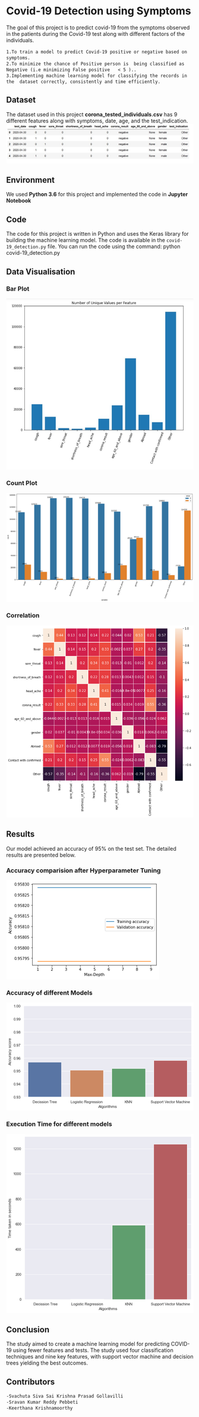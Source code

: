 # Covid-19 Detection using Symptoms 

The goal of this project is to predict covid-19 from the symptoms observed in the patients during the Covid-19 test along with different factors of the individuals.

	1.To train a model to predict Covid-19 positive or negative based on  symptoms.
	2.To minimize the chance of Positive person is  being classified as Negative (i.e minimizing False positive   < 5 )..
	3.Implementing machine learning model for classifying the records in the  dataset correctly, consistently and time efficiently.


## Dataset

The dataset used in this project **corona_tested_individuals.csv** has 9 different features along with symptoms, date, age, and the test_indication.
![Data Set](Data.jpg)


## Environment
We used **Python 3.6** for this project and implemented the code in **Jupyter Notebook**

## Code

The code for this project is written in Python and uses the Keras library for building the machine learning model. The code is available in the `covid-19_detection.py` file. You can run the code using the command: python covid-19_detection.py

## Data Visualisation
### Bar Plot
![Bar Plot](Visualisation1.jpg)
### Count Plot
![Count Plot](Visualisation2.png)
### Correlation
![Correlation](Correlation.png)

## Results

Our model achieved an accuracy of 95% on the test set. The detailed results are presented below.
### Accuracy comparision after Hyperparameter Tuning
![Accuracy comparision after Hyperparameter Tuning](Hyperparameter_Tuning.png)
### Accuracy of different Models
![Accuracy of different models](Accuracy.png)
### Execution Time for different models
![Execution Time for different models](Time.png)

## Conclusion

The study aimed to create a machine learning model for predicting COVID-19 using fewer features and tests. The study used four classification techniques and nine key features, with support vector machine and decision trees yielding the best outcomes.

## Contributors

	-Svachuta Siva Sai Krishna Prasad Gollavilli
	-Sravan Kumar Reddy Pebbeti
	-Keerthana Krishnamoorthy



